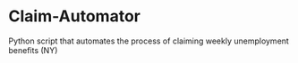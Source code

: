 # Claim-Automator
Python script that automates the process of claiming weekly unemployment benefits (NY)
